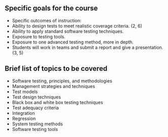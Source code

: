 ## Specific goals for the course

- Specific outcomes of instruction:
- Ability to design tests to meet realistic coverage criteria. (2, 6)
- Ability to apply standard software testing techniques.
- Exposure to testing tools.
- Exposure to one advanced testing method, more in depth.
- Students will work in teams and submit a report and give a presentation. (3, 5)

## Brief list of topics to be covered

- Software testing, principles, and methodologies
- Management strategies and techniques
- Test models
- Test design techniques
- Black box and white box testing techniques
- Test adequacy criteria
- Integration
- Regression
- System testing methods
- Software testing tools
